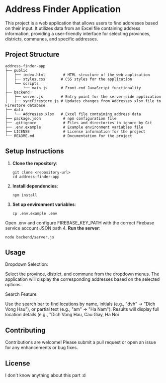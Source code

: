 # Address Finder Application

This project is a web application that allows users to find addresses based on their input. It utilizes data from an Excel file containing address information, providing a user-friendly interface for selecting provinces, districts, communes, and specific addresses.

## Project Structure

```
address-finder-app
├── public
│   ├── index.html        # HTML structure of the web application
│   ├── styles.css       # CSS styles for the application
│   └── scripts
│       └── main.js      # Front-end JavaScript functionality
├── backend
│   ├── server.js        # Entry point for the server-side application
│   ├── syncFirestore.js # Updates changes from Addresses.xlsx file to Firestore database
├── data
│   └── Addresses.xlsx   # Excel file containing address data
├── package.json          # npm configuration file
├── .gitignore            # Files and directories to ignore by Git
├── .env.example          # Example environment variables file
├── LICENSE               # License information for the project
└── README.md             # Documentation for the project
```

## Setup Instructions

1. **Clone the repository**:
   ```
   git clone <repository-url>
   cd address-finder-app
   ```

2. **Install dependencies**:
   ```
   npm install
   ```

3. **Set up environment variables**:
   ```
   cp .env.example .env
   ```
Open .env and configure FIREBASE_KEY_PATH with the correct Firebase service account JSON path
4. **Run the server**:
   ```
   node backend/server.js
   ```
   
## Usage

Dropdown Selection:

Select the province, district, and commune from the dropdown menus. The application will display the corresponding addresses based on the selected options.

Search Feature:

Use the search bar to find locations by name, initials (e.g., "dvh" → "Dich Vong Hau"), or partial text (e.g., "am" → "Ha Nam"). Results will display full location details (e.g., "Dich Vong Hau, Cau Giay, Ha Noi

## Contributing

Contributions are welcome! Please submit a pull request or open an issue for any enhancements or bug fixes.

## License

I don't know anything about this part :d 
